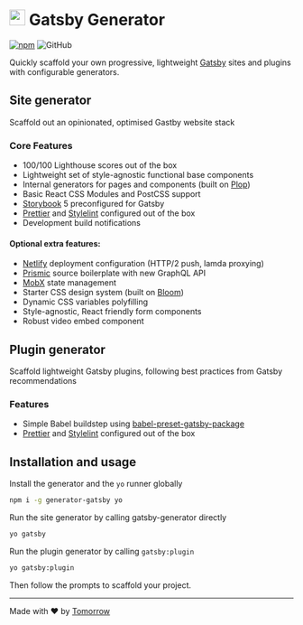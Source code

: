 <h1><img src="https://www.gatsbyjs.org/Gatsby-Monogram.svg" height="28" /> Gatsby Generator</h1>

[![npm](https://img.shields.io/npm/v/generator-gatsby)](https://www.npmjs.com/package/generator-gatsby)  ![GitHub](https://img.shields.io/github/license/tomorrowstudio/generator-gatsby)

Quickly scaffold your own progressive, lightweight [Gatsby](https://gatsbyjs.org) sites and plugins with configurable generators.

## Site generator

Scaffold out an opinionated, optimised Gastby website stack


### Core Features

- 100/100 Lighthouse scores out of the box
- Lightweight set of style-agnostic functional base components
- Internal generators for pages and components (built on [Plop](https://plopjs.com))
- Basic React CSS Modules and PostCSS support
- [Storybook](https://storybook.js.org/) 5 preconfigured for Gatsby
- [Prettier](https://prettier.io) and [Stylelint](https://github.com/stylelint/stylelint) configured out of the box
- Development build notifications

#### Optional extra features:

- [Netlify](https://netlify.com) deployment configuration (HTTP/2 push, lamda proxying)
- [Prismic](https://prismic.io) source boilerplate with new GraphQL API
- [MobX](https://mobx.js.org/index.html) state management
- Starter CSS design system (built on [Bloom](https://bloom.tomorrowstudio.co))
- Dynamic CSS variables polyfilling
- Style-agnostic, React friendly form components
- Robust video embed component

## Plugin generator

Scaffold lightweight Gatsby plugins, following best practices from Gatsby recommendations

### Features

- Simple Babel buildstep using [babel-preset-gatsby-package](https://www.npmjs.com/package/babel-preset-gatsby-package)
- [Prettier](https://prettier.io) and [Stylelint](https://github.com/stylelint/stylelint) configured out of the box


## Installation and usage

Install the generator and the `yo` runner globally

```sh
npm i -g generator-gatsby yo
```

Run the site generator by calling gatsby-generator directly

```sh
yo gatsby
```

Run the plugin generator by calling `gatsby:plugin`

```sh
yo gatsby:plugin
```

Then follow the prompts to scaffold your project.


---

Made with ❤️ by [Tomorrow](https://tomorrowstudio.co)
